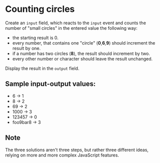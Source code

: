 # Counting circles

Create an `input` field, which reacts to the `input` event and counts the number of "small circles" in the entered value the following way:

- the starting result is 0.
- every number, that contains one "circle" (**0**,**6**,**9**) should increment the result by one.
- if a number has two circles (**8**), the result should increment by two.
- every other number or character should leave the result unchanged.

Display the result in the `output` field.

## Sample input-output values:

- 6 &rarr; 1
- 8 &rarr; 2
- 69 &rarr; 2
- 1000 &rarr; 3
- 123457 &rarr; 0
- foo9bar8 &rarr; 3

## Note

The three solutions aren't three steps, but rather three different ideas, relying on more and more complex JavaScript features.